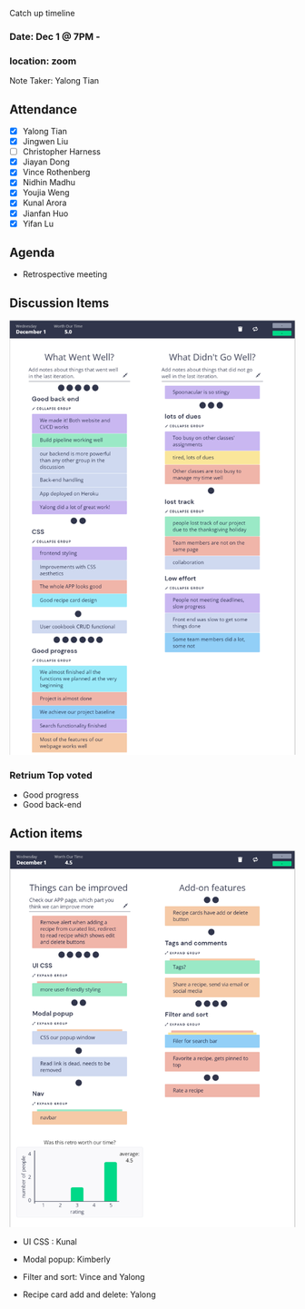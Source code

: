 Catch up timeline

### Date: Dec 1 @ 7PM -

### location: zoom

Note Taker: Yalong Tian

## Attendance

- [x] Yalong Tian
- [x] Jingwen Liu
- [ ] Christopher Harness
- [x] Jiayan Dong
- [x] Vince Rothenberg
- [x] Nidhin Madhu
- [x] Youjia Weng
- [x] Kunal Arora
- [x] Jianfan Huo
- [x] Yifan Lu

## Agenda

- Retrospective meeting

## Discussion Items

![Mad/Sad/Glas](retrospectives/r2-Restrium.png)

### Retrium Top voted

- Good progress
- Good back-end

## Action items

![Mad/Sad/Glas](retrospectives/r2-Addon-features.png)

- UI CSS : Kunal

- Modal popup: Kimberly

- Filter and sort: Vince and Yalong

- Recipe card add and delete: Yalong
